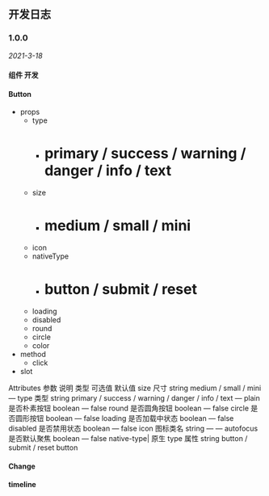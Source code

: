 ## 开发日志

### 1.0.0

_2021-3-18_

#### 组件 开发

#### Button

- props
  - type
    - # primary / success / warning / danger / info / text
  - size
    - # medium / small / mini
  - icon
  - nativeType
    - # button / submit / reset
  - loading
  - disabled
  - round
  - circle
  - color
- method
  - click
- slot

Attributes
参数 说明 类型 可选值 默认值
size 尺寸 string medium / small / mini —
type 类型 string primary / success / warning / danger / info / text —
plain 是否朴素按钮 boolean — false
round 是否圆角按钮 boolean — false
circle 是否圆形按钮 boolean — false
loading 是否加载中状态 boolean — false
disabled 是否禁用状态 boolean — false
icon 图标类名 string — —
autofocus 是否默认聚焦 boolean — false
native-type| 原生 type 属性 string button / submit / reset button

#### Change

#### timeline
